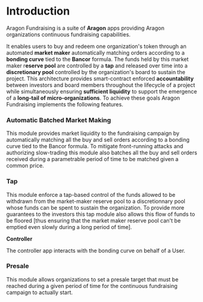 # Introduction

Aragon Fundraising is a suite of **Aragon** apps providing Aragon organizations continuous fundraising capabilities.

 It enables users to buy and redeem one organization's token through an automated **market maker** automatically matching orders according to a **bonding curve** tied to the **Bancor** formula. The funds held by this market maker r**eserve pool** are controlled by a **tap** and released over time into a **discretionary pool** controlled by the organization's board to sustain the project. This architecture provides smart-contract enforced **accountability** between investors and board members throughout the lifecycle of a project while simultaneously ensuring **sufficient liquidity** to support the emergence of a **long-tail of micro-organizations**. To achieve these goals Aragon Fundraising implements the following features.



### Automatic Batched Market Making

This module provides market liquidity to the fundraising campaign by automatically matching all the buy and sell orders according to a bonding curve tied to the Bancor formula. To mitigate front-running attacks and authorizing slow-trading this module also batches all the buy and sell orders received during a parametrable period of time to be matched given a common price.

### Tap

This module enforce a tap-based control of the funds allowed to be withdrawn from the market-maker reserve pool to a discretionnary pool whose funds can be spent to sustain the organization. To provide more guarantees to the investors this tap module also allows this flow of funds to be floored \[thus ensuring that the market maker reserve pool can't be emptied even slowly during a long period of time\].

**Controller**

The controller app interacts with the bonding curve on behalf of a User.

### Presale

This module allows organizations to set a presale target that must be reached during a given period of time for the continuous fundraising campaign to actually start.

### 

